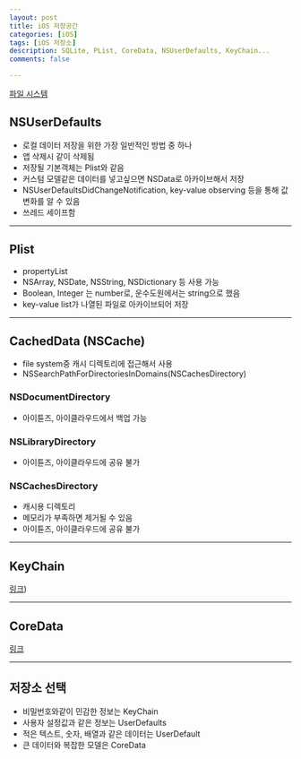 ```yaml
---
layout: post
title: iOS 저장공간
categories: [iOS]
tags: [iOS 저장소]
description: SQLite, PList, CoreData, NSUserDefaults, KeyChain...
comments: false

---
```


[파일 시스템]()


## NSUserDefaults

- 로컬 데이터 저장을 위한 가장 일반적인 방법 중 하나
- 앱 삭제시 같이 삭제됨
- 저장될 기본객체는 Plist와 같음
- 커스텀 모델같은 데이터를 넣고싶으면 NSData로 아카이브해서 저장
- NSUserDefaultsDidChangeNotification, key-value observing 등을 통해 값 변화를 알 수 있음
- 쓰레드 세이프함

---

## Plist

- propertyList
- NSArray, NSDate, NSString, NSDictionary 등 사용 가능
- Boolean, Integer 는 number로, 운수도원에서는 string으로 했음
- key-value list가 나열된 파일로 아카이브되어 저장


---

## CachedData (NSCache)

- file system중 캐시 디렉토리에 접근해서 사용
- NSSearchPathForDirectoriesInDomains(NSCachesDirectory)

### NSDocumentDirectory

- 아이튠즈, 아이클라우드에서 백업 가능 


### NSLibraryDirectory

- 아이튠즈, 아이클라우드에 공유 불가

### NSCachesDirectory

- 캐시용 디렉토리
- 메모리가 부족하면 제거될 수 있음
- 아이튠즈, 아이클라우드에 공유 불가

---

## KeyChain

[링크](http://chagjunyang.github.io/ios/2018/11/15/KeyChain.html))

---

## CoreData

[링크](http://chagjunyang.github.io/ios/2018/11/15/CoreData.html)

---

## 저장소 선택

- 비밀번호와같이 민감한 정보는 KeyChain
- 사용자 설정값과 같은 정보는 UserDefaults
- 적은 텍스트, 숫자, 배열과 같은 데이터는 UserDefault
- 큰 데이터와 복잡한 모델은 CoreData
